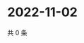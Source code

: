 # 2022-11-02

共 0 条

<!-- BEGIN WEIBO -->
<!-- 最后更新时间 Wed Nov 02 2022 07:20:21 GMT+0800 (China Standard Time) -->

<!-- END WEIBO -->
